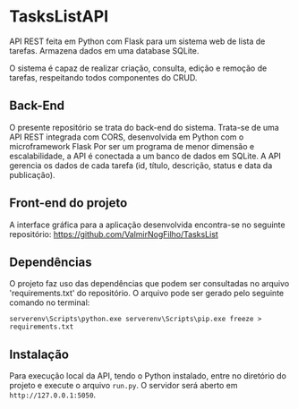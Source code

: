 # TasksListAPI
API REST feita em Python com Flask para um sistema web de lista de tarefas. Armazena dados em uma database SQLite.

O sistema é capaz de realizar criação, consulta, edição e remoção de tarefas, respeitando todos componentes do CRUD.

## Back-End

O presente repositório se trata do back-end do sistema. Trata-se de uma API REST integrada com CORS, desenvolvida em Python com o microframework Flask
Por ser um programa de menor dimensão e escalabilidade, a API é conectada a um banco de dados em SQLite. A API gerencia os dados de cada tarefa (id, título, descrição, status e data da publicação).

## Front-end do projeto

A interface gráfica para a aplicação desenvolvida encontra-se no seguinte repositório: https://github.com/ValmirNogFilho/TasksList

## Dependências

O projeto faz uso das dependências que podem ser consultadas no arquivo 'requirements.txt' do repositório. O arquivo pode ser gerado pelo seguinte comando  no terminal:

`serverenv\Scripts\python.exe serverenv\Scripts\pip.exe freeze > requirements.txt`

## Instalação

Para execução local da API, tendo o Python instalado, entre no diretório do projeto e execute o arquivo `run.py`. O servidor será aberto em `http://127.0.0.1:5050`.
